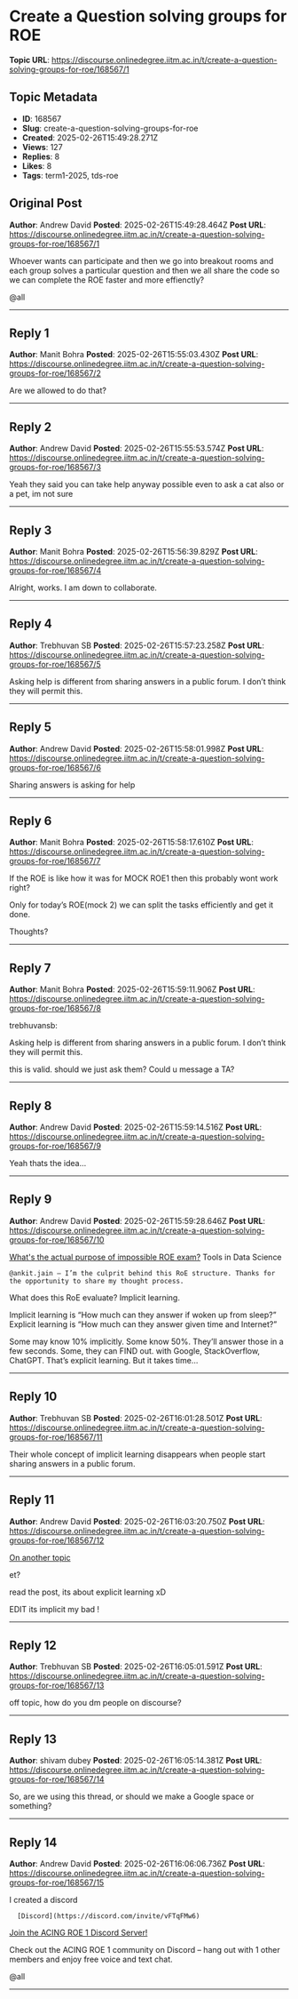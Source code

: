 # Create a Question solving groups for ROE

**Topic URL**: https://discourse.onlinedegree.iitm.ac.in/t/create-a-question-solving-groups-for-roe/168567/1

## Topic Metadata
- **ID**: 168567
- **Slug**: create-a-question-solving-groups-for-roe
- **Created**: 2025-02-26T15:49:28.271Z
- **Views**: 127
- **Replies**: 8
- **Likes**: 8
- **Tags**: term1-2025, tds-roe

## Original Post
**Author**: Andrew David
**Posted**: 2025-02-26T15:49:28.464Z
**Post URL**: https://discourse.onlinedegree.iitm.ac.in/t/create-a-question-solving-groups-for-roe/168567/1

Whoever wants can participate and then we go into breakout rooms and each group solves a particular question and then we all share the code so we can complete the ROE faster and more effienctly?

@all

---

## Reply 1
**Author**: Manit Bohra
**Posted**: 2025-02-26T15:55:03.430Z
**Post URL**: https://discourse.onlinedegree.iitm.ac.in/t/create-a-question-solving-groups-for-roe/168567/2

Are we allowed to do that?

---

## Reply 2
**Author**: Andrew David
**Posted**: 2025-02-26T15:55:53.574Z
**Post URL**: https://discourse.onlinedegree.iitm.ac.in/t/create-a-question-solving-groups-for-roe/168567/3

Yeah they said you can take help anyway possible even  to ask a cat also or a pet, im not sure

---

## Reply 3
**Author**: Manit Bohra
**Posted**: 2025-02-26T15:56:39.829Z
**Post URL**: https://discourse.onlinedegree.iitm.ac.in/t/create-a-question-solving-groups-for-roe/168567/4

Alright, works. I am down to collaborate.

---

## Reply 4
**Author**: Trebhuvan SB
**Posted**: 2025-02-26T15:57:23.258Z
**Post URL**: https://discourse.onlinedegree.iitm.ac.in/t/create-a-question-solving-groups-for-roe/168567/5

Asking help is different from sharing answers in a public forum. I don’t think they will permit this.

---

## Reply 5
**Author**: Andrew David
**Posted**: 2025-02-26T15:58:01.998Z
**Post URL**: https://discourse.onlinedegree.iitm.ac.in/t/create-a-question-solving-groups-for-roe/168567/6

Sharing answers is asking for help

---

## Reply 6
**Author**: Manit Bohra
**Posted**: 2025-02-26T15:58:17.610Z
**Post URL**: https://discourse.onlinedegree.iitm.ac.in/t/create-a-question-solving-groups-for-roe/168567/7

If the ROE is like how it was for MOCK ROE1 then this probably wont work right?

Only for today’s ROE(mock 2) we can split  the tasks efficiently and get it done.

Thoughts?

---

## Reply 7
**Author**: Manit Bohra
**Posted**: 2025-02-26T15:59:11.906Z
**Post URL**: https://discourse.onlinedegree.iitm.ac.in/t/create-a-question-solving-groups-for-roe/168567/8

trebhuvansb:

Asking help is different from sharing answers in a public forum. I don’t think they will permit this.

this is valid. should we just ask them? Could u message a TA?

---

## Reply 8
**Author**: Andrew David
**Posted**: 2025-02-26T15:59:14.516Z
**Post URL**: https://discourse.onlinedegree.iitm.ac.in/t/create-a-question-solving-groups-for-roe/168567/9

Yeah thats the idea…

---

## Reply 9
**Author**: Andrew David
**Posted**: 2025-02-26T15:59:28.646Z
**Post URL**: https://discourse.onlinedegree.iitm.ac.in/t/create-a-question-solving-groups-for-roe/168567/10

[What's the actual purpose of impossible ROE exam?](https://discourse.onlinedegree.iitm.ac.in/t/whats-the-actual-purpose-of-impossible-roe-exam/99838/2) Tools in Data Science

    @ankit.jain – I’m the culprit behind this RoE structure. Thanks for the opportunity to share my thought process. 
What does this RoE evaluate? Implicit learning. 

Implicit learning is “How much can they answer if woken up from sleep?”
Explicit learning is “How much can they answer given time and Internet?”

Some may know 10% implicitly. Some know 50%. They’ll answer those in a few seconds. 
Some, they can FIND out. with Google, StackOverflow, ChatGPT. That’s explicit learning. But it takes time…

---

## Reply 10
**Author**: Trebhuvan SB
**Posted**: 2025-02-26T16:01:28.501Z
**Post URL**: https://discourse.onlinedegree.iitm.ac.in/t/create-a-question-solving-groups-for-roe/168567/11

Their whole concept of implicit learning disappears when people start sharing answers in a public forum.

---

## Reply 11
**Author**: Andrew David
**Posted**: 2025-02-26T16:03:20.750Z
**Post URL**: https://discourse.onlinedegree.iitm.ac.in/t/create-a-question-solving-groups-for-roe/168567/12

[On another topic](/t/99838/2)

et?

read the post, its about explicit learning xD

EDIT its implicit my bad !

---

## Reply 12
**Author**: Trebhuvan SB
**Posted**: 2025-02-26T16:05:01.591Z
**Post URL**: https://discourse.onlinedegree.iitm.ac.in/t/create-a-question-solving-groups-for-roe/168567/13

off topic, how do you dm people on discourse?

---

## Reply 13
**Author**: shivam dubey
**Posted**: 2025-02-26T16:05:14.381Z
**Post URL**: https://discourse.onlinedegree.iitm.ac.in/t/create-a-question-solving-groups-for-roe/168567/14

So, are we using this thread, or should we make a Google space or something?

---

## Reply 14
**Author**: Andrew David
**Posted**: 2025-02-26T16:06:06.736Z
**Post URL**: https://discourse.onlinedegree.iitm.ac.in/t/create-a-question-solving-groups-for-roe/168567/15

I created a discord

      [Discord](https://discord.com/invite/vFTqFMw6)

[Join the ACING ROE 1 Discord Server!](https://discord.com/invite/vFTqFMw6)

Check out the ACING ROE 1 community on Discord – hang out with 1 other members and enjoy free voice and text chat.

@all

---
